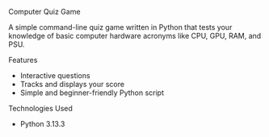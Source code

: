Computer Quiz Game

A simple command-line quiz game written in Python that tests your knowledge of basic computer hardware acronyms like CPU, GPU, RAM, and PSU.

Features

- Interactive questions
- Tracks and displays your score
- Simple and beginner-friendly Python script

Technologies Used

- Python 3.13.3
